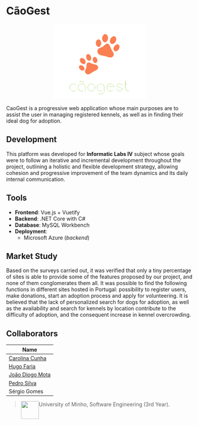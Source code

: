 # CãoGest

<p align="center">
  <img src="https://github.com/13caroline/caogest/blob/master/presentation/caogest/src/assets/logoA5.png" height="200" width="250" >
</p>

CaoGest is a progressive web application whose main purposes are to assist the user in managing registered kennels, as well as in finding their ideal dog for adoption.

## Development 

This platform was developed for **Informatic Labs IV** subject whose goals were to follow an iterative and incremental development throughout the project, outlining a holistic and flexible development strategy, allowing cohesion and progressive improvement of the team dynamics and its daily internal communication.

## Tools
* **Frontend**: Vue.js + Vuetify
* **Backend**: .NET Core with C#
* **Database**: MySQL Workbench
* **Deployment**: 
  * Microsoft Azure (_backend_)

## Market Study

Based on the surveys carried out, it was verified that only a tiny percentage of sites is able to provide some of the features proposed by our project, and none of them conglomerates them all. 
It was possible to find the following functions in different sites hosted in Portugal: possibility to register users, make donations, start an adoption process and apply for volunteering. It is believed that the lack of personalized search for dogs for adoption, as well as the availability and search for kennels by location contribute to the difficulty of adoption, and the consequent increase in kennel overcrowding.

## Collaborators

| Name            	|
|-----------------	|
| [Carolina Cunha](https://github.com/13caroline)  	|
| [Hugo Faria](https://github.com/KHiro13)      	|
| [João Diogo Mota](https://github.com/JoaoDiogoMota) 	|
| [Pedro Silva](https://github.com/PSilva3)   	|
| Sérgio Gomes 	|

> <img src="https://seeklogo.com/images/U/Universidade_do_Minho-logo-CB2F98451C-seeklogo.com.png" align="left" height="48" width="48" > University of Minho, Software Engineering (3rd Year).
